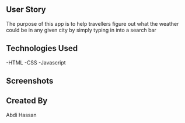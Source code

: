 ## User Story
The purpose of this app is to help travellers figure out what the weather could be in any given city by simply typing in into a search bar

## Technologies Used
-HTML
-CSS
-Javascript

## Screenshots


## Created By
Abdi Hassan
